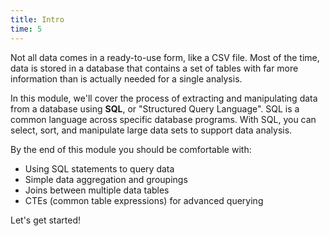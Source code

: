 ```yaml
---
title: Intro
time: 5
---
```


Not all data comes in a ready-to-use form, like a CSV file. Most of the time, data is stored in a database that contains a set of tables with far more information than is actually needed for a single analysis. 

In this module, we'll cover the process of extracting and manipulating data from a database using **SQL**, or "Structured Query Language". SQL is a common language across specific database programs. With SQL, you can select, sort, and manipulate large data sets to support data analysis.

By the end of this module you should be comfortable with:

 * Using SQL statements to query data
 * Simple data aggregation and groupings
 * Joins between multiple data tables
 * CTEs (common table expressions) for advanced querying

Let's get started!

